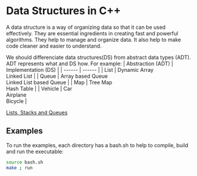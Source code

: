 # Data Structures in C++

A data structure is a way of organizing data so that it can be used effectively. They are essential ingredients in creating fast and powerful algorithms. They help to manage and organize data.
It also help to make code cleaner and easier to understand.


We should differenciate data structures(DS) from abstract data types (ADT). ADT represents what and DS how. For example:
| Abstraction (ADT) | Implementation (DS) |
| ------ | ------ |
| List | Dynamic Array<br>Linked List  |
| Queue | Array based Queue<br>Linked List based Queue |
| Map | Tree Map<br>Hash Table |
| Vehicle | Car<br>Airplane<br>Bicycle |


[Lists, Stacks and Queues](doc/lists.md)

## Examples

To run the examples, each directory has a bash.sh to help to compile, build and run the executable:
```sh
source bash.sh
make ; run
```